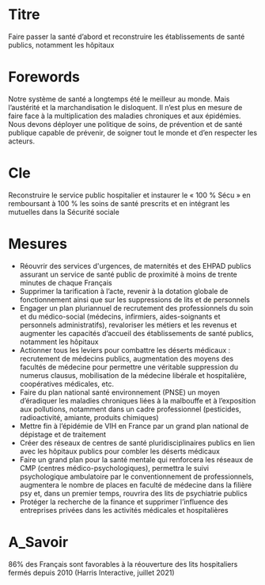 # Titre
Faire passer la santé d’abord et reconstruire les établissements de santé publics, notamment les hôpitaux

# Forewords

Notre système de santé a longtemps été le meilleur au monde. Mais l’austérité et la marchandisation le disloquent. Il n’est plus en mesure de faire face à la multiplication des maladies chroniques et aux épidémies. Nous devons déployer une politique de soins, de prévention et de santé publique capable de prévenir, de soigner tout le monde et d’en respecter les acteurs.

# Cle

Reconstruire le service public hospitalier et instaurer le « 100 % Sécu » en remboursant à 100 % les soins de santé prescrits et en intégrant les mutuelles dans la Sécurité sociale

# Mesures

* Réouvrir des services d'urgences, de maternités et des EHPAD publics assurant un service de santé public de proximité à moins de trente minutes de chaque Français
* Supprimer la tarification à l’acte, revenir à la dotation globale de fonctionnement ainsi que sur les suppressions de lits et de personnels
* Engager un plan pluriannuel de recrutement des professionnels du soin et du médico-social (médecins, infirmiers, aides-soignants et personnels administratifs), revaloriser les métiers et les revenus et augmenter les capacités d’accueil des établissements de santé publics, notamment les hôpitaux
* Actionner tous les leviers pour combattre les déserts médicaux : recrutement de médecins publics, augmentation des moyens des facultés de médecine pour permettre une véritable suppression du numerus clausus, mobilisation de la médecine libérale et hospitalière, coopératives médicales, etc.
* Faire du plan national santé environnement (PNSE) un moyen d’éradiquer les maladies chroniques liées à la malbouffe et à l’exposition aux pollutions, notamment dans un cadre professionnel (pesticides, radioactivité, amiante, produits chimiques)
* Mettre fin à l’épidémie de VIH en France par un grand plan national de dépistage et de traitement
* Créer des réseaux de centres de santé pluridisciplinaires publics en lien avec les hôpitaux publics pour combler les déserts médicaux
* Faire un grand plan pour la santé mentale qui renforcera les réseaux de CMP (centres médico-psychologiques), permettra le suivi psychologique ambulatoire par le conventionnement de professionnels, augmentera le nombre de places en faculté de médecine dans la filière psy et, dans un premier temps, rouvrira des lits de psychiatrie publics
* Protéger la recherche de la finance et supprimer l’influence des entreprises privées dans les activités médicales et hospitalières
# A_Savoir
86% des Français sont favorables à la réouverture des lits hospitaliers fermés depuis 2010 (Harris Interactive, juillet 2021)